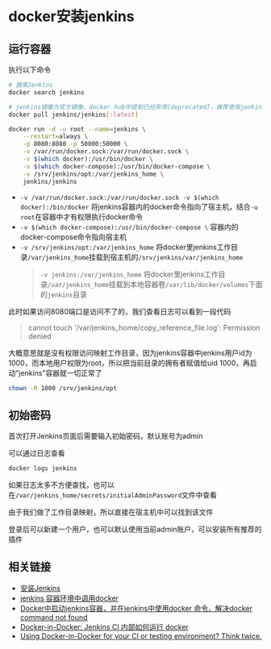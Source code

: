 # docker安装jenkins

## 运行容器

执行以下命令

``` bash
# 搜索Jenkins
docker search jenkins

# jenkins镜像为官方镜像，docker hub中提到已经弃用[deprecated]，推荐使用jenkins/jenkins
docker pull jenkins/jenkins[:latest]
```

``` bash
docker run -d -u root --name=jenkins \
    --restart=always \
    -p 8080:8080 -p 50000:50000 \
    -v /var/run/docker.sock:/var/run/docker.sock \
    -v $(which docker):/usr/bin/docker \
    -v $(which docker-compose):/usr/bin/docker-compose \
    -v /srv/jenkins/opt:/var/jenkins_home \
    jenkins/jenkins
```

* `-v /var/run/docker.sock:/var/run/docker.sock -v $(which docker):/bin/docker` 将jenkins容器内的docker命令指向了宿主机，结合`-u root`在容器中才有权限执行docker命令
* `-v $(which docker-compose):/usr/bin/docker-compose \` 容器内的docker-compose命令指向宿主机
* `-v /srv/jenkins/opt:/var/jenkins_home` 将docker里jenkins工作目录`/var/jenkins_home`挂载到宿主机的`/srv/jenkins/var/jenkins_home`
  > `-v jenkins:/var/jenkins_home` 将docker里jenkins工作目录`/var/jenkins_home`挂载到本地容器卷`/var/lib/docker/volumes`下面的`jenkins`目录

此时如果访问8080端口是访问不了的，我们查看日志可以看到一段代码

> cannot touch '/var/jenkins_home/copy_reference_file.log': Permission denied

大概意思就是没有权限访问映射工作目录，因为jenkins容器中jenkins用户id为1000，而本地用户权限为root，所以把当前目录的拥有者赋值给uid 1000，再启动"jenkins"容器就一切正常了

```bash
chown -R 1000 /srv/jenkins/opt
```

## 初始密码

首次打开Jenkins页面后需要输入初始密码，默认账号为admin

可以通过日志查看

```sh
docker logs jenkins
```

如果日志太多不方便查找，也可以在`/var/jenkins_home/secrets/initialAdminPassword`文件中查看

由于我们做了工作目录映射，所以直接在宿主机中可以找到该文件

登录后可以新建一个用户，也可以默认使用当前admin账户，可以安装所有推荐的插件

## 相关链接

* [安装Jenkins](https://www.jenkins.io/zh/doc/book/installing/)
* [jenkins 容器环境中调用docker](https://juejin.cn/post/7219899306946199610)
* [Docker中启动jenkins容器，并在jenkins中使用docker 命令，解决docker command not found](https://blog.csdn.net/zsd498537806/article/details/81132522)
* [Docker-in-Docker: Jenkins CI 内部如何运行 docker](https://blog.csdn.net/fly910905/article/details/117254938)
* [Using Docker-in-Docker for your CI or testing environment? Think twice.](https://jpetazzo.github.io/2015/09/03/do-not-use-docker-in-docker-for-ci/)
